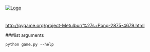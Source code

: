 [![Logo](http://i.imgur.com/FGIpYW6.png)](http://i.imgur.com)
#
http://pygame.org/project-Metulburr%27s+Pong-2875-4679.html

###list arguments

    python game.py --help
